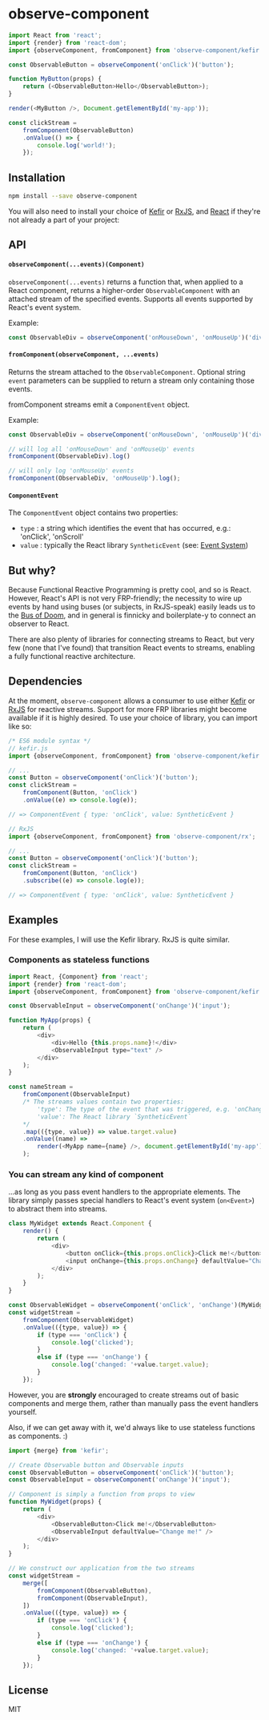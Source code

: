 # observe-component

```javascript
import React from 'react';
import {render} from 'react-dom';
import {observeComponent, fromComponent} from 'observe-component/kefir';

const ObservableButton = observeComponent('onClick')('button');

function MyButton(props) {
	return (<ObservableButton>Hello</ObservableButton>);
}

render(<MyButton />, Document.getElementById('my-app'));

const clickStream =
	fromComponent(ObservableButton)
	.onValue(() => {
		console.log('world!');
	});

```

## Installation

```bash
npm install --save observe-component
```

You will also need to install your choice of [Kefir](https://github.com/rpominov/kefir) or [RxJS](https://github.com/Reactive-Extensions/RxJS), and [React](https://github.com/facebook/react) if they're not already a part of your project:

## API

#### `observeComponent(...events)(Component)`

`observeComponent(...events)` returns a function that, when applied to a React component, returns a higher-order `ObservableComponent` with an attached stream of the specified events. Supports all events supported by React's event system.

Example:
```javascript
const ObservableDiv = observeComponent('onMouseDown', 'onMouseUp')('div');
```

#### `fromComponent(observeComponent, ...events)`
Returns the stream attached to the `ObservableComponent`. Optional string `event` parameters can be supplied to return a stream only containing those events.

fromComponent streams emit a `ComponentEvent` object.

Example:
```javascript
const ObservableDiv = observeComponent('onMouseDown', 'onMouseUp')('div');

// will log all 'onMouseDown' and 'onMouseUp' events
fromComponent(ObservableDiv).log()

// will only log 'onMouseUp' events
fromComponent(ObservableDiv, 'onMouseUp').log();
```

#### `ComponentEvent`

The `ComponentEvent` object contains two properties:
- `type` : a string which identifies the event that has occurred, e.g.: 'onClick', 'onScroll'
- `value` : typically the React library `SyntheticEvent` (see: [Event System](https://facebook.github.io/react/docs/events.html))

## But why?

Because Functional Reactive Programming is pretty cool, and so is React. However, React's API is not very FRP-friendly; the necessity to wire up events by hand using buses (or subjects, in RxJS-speak) easily leads us to the [Bus of Doom](https://gist.github.com/jonifreeman/5131428a9f04b69a76ae), and in general is finnicky and boilerplate-y to connect an observer to React.

There are also plenty of libraries for connecting streams to React, but very few (none that I've found) that transition React events to streams, enabling a fully functional reactive architecture.

## Dependencies

At the moment, `observe-component` allows a consumer to use either [Kefir](https://rpominov.github.io/kefir/) or [RxJS](https://github.com/Reactive-Extensions/RxJS) for reactive streams. Support for more FRP libraries might become available if it is highly desired. To use your choice of library, you can import like so:

```javascript
/* ES6 module syntax */
// kefir.js
import {observeComponent, fromComponent} from 'observe-component/kefir';

// ...
const Button = observeComponent('onClick')('button');
const clickStream =
	fromComponent(Button, 'onClick')
	.onValue((e) => console.log(e));

// => ComponentEvent { type: 'onClick', value: SyntheticEvent }
```

```javascript
// RxJS
import {observeComponent, fromComponent} from 'observe-component/rx';

// ...
const Button = observeComponent('onClick')('button');
const clickStream =
	fromComponent(Button, 'onClick')
	.subscribe((e) => console.log(e));

// => ComponentEvent { type: 'onClick', value: SyntheticEvent }
```

## Examples
For these examples, I will use the Kefir library. RxJS is quite similar.

### Components as stateless functions

```javascript
import React, {Component} from 'react';
import {render} from 'react-dom';
import {observeComponent, fromComponent} from 'observe-component/kefir';

const ObservableInput = observeComponent('onChange')('input');

function MyApp(props) {
	return (
		<div>
			<div>Hello {this.props.name}!</div>
			<ObservableInput type="text" />
		</div>
	);
}

const nameStream =
	fromComponent(ObservableInput)
	/* The streams values contain two properties:
		'type': The type of the event that was triggered, e.g. 'onChange'
		'value': The React library `SyntheticEvent`
	*/
	.map(({type, value}) => value.target.value)
	.onValue((name) => 
		render(<MyApp name={name} />, document.getElementById('my-app'))
	);

```

### You can stream any kind of component
...as long as you pass event handlers to the appropriate elements. The library simply passes special handlers to React's event system (`on<Event>`) to abstract them into streams.

```javascript
class MyWidget extends React.Component {
	render() {
		return (
			<div>
				<button onClick={this.props.onClick}>Click me!</button>
				<input onChange={this.props.onChange} defaultValue="Change me!" />
			</div>
		);
	}
}

const ObservableWidget = observeComponent('onClick', 'onChange')(MyWidget);
const widgetStream = 
	fromComponent(ObservableWidget)
	.onValue(({type, value}) => {
		if (type === 'onClick') {
			console.log('clicked');
		}
		else if (type === 'onChange') {
			console.log('changed: '+value.target.value);
		}
	});
```

However, you are **strongly** encouraged to create streams out of basic components and merge them, rather than manually pass the event handlers yourself.

Also, if we can get away with it, we'd always like to use stateless functions as components. :)

```javascript
import {merge} from 'kefir';

// Create Observable button and Observable inputs
const ObservableButton = observeComponent('onClick')('button');
const ObservableInput = observeComponent('onChange')('input');

// Component is simply a function from props to view
function MyWidget(props) {
	return (
		<div>
			<ObservableButton>Click me!</ObservableButton>
			<ObservableInput defaultValue="Change me!" />
		</div>
	);
}

// We construct our application from the two streams
const widgetStream = 
	merge([
		fromComponent(ObservableButton),
		fromComponent(ObservableInput),
	])
	.onValue(({type, value}) => {
		if (type === 'onClick') {
			console.log('clicked');
		}
		else if (type === 'onChange') {
			console.log('changed: '+value.target.value);
		}
	});
```



## License

MIT


